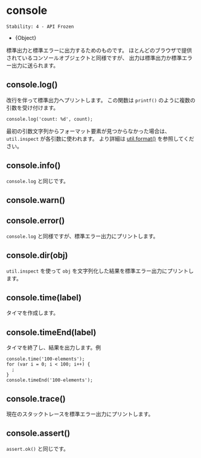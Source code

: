 # console

    Stability: 4 - API Frozen

* {Object}

<!--type=global-->

<!--
For printing to stdout and stderr.  Similar to the console object functions
provided by most web browsers, here the output is sent to stdout or stderr.
-->

標準出力と標準エラーに出力するためのものです。
ほとんどのブラウザで提供されているコンソールオブジェクトと同様ですが、
出力は標準出力か標準エラー出力に送られます。


## console.log()

<!--
Prints to stdout with newline. This function can take multiple arguments in a
`printf()`-like way. Example:
-->

改行を伴って標準出力へプリントします。
この関数は `printf()` のように複数の引数を受け付けます。

    console.log('count: %d', count);

<!--
If formatting elements are not found in the first string then `util.inspect`
is used on each argument.
See [util.format()](util.html#util.format) for more information.
-->

最初の引数文字列からフォーマット要素が見つからなかった場合は、
`util.inspect` が各引数に使われます。
より詳細は [util.format()](util.html#util.format) を参照してください。

## console.info()

<!--
Same as `console.log`.
-->

`console.log` と同じです。

## console.warn()
## console.error()

<!--
Same as `console.log` but prints to stderr.
-->

`console.log` と同様ですが、標準エラー出力にプリントします。

## console.dir(obj)

<!--
Uses `util.inspect` on `obj` and prints resulting string to stderr.
-->

`util.inspect` を使って `obj` を文字列化した結果を標準エラー出力にプリントします。

## console.time(label)

<!--
Mark a time.
-->

タイマを作成します。


## console.timeEnd(label)

<!--
Finish timer, record output. Example
-->

タイマを終了し、結果を出力します。例

    console.time('100-elements');
    for (var i = 0; i < 100; i++) {
      ;
    }
    console.timeEnd('100-elements');


## console.trace()

<!--
Print a stack trace to stderr of the current position.
-->

現在のスタックトレースを標準エラー出力にプリントします。

## console.assert()

<!--
Same as `assert.ok()`.
-->

`assert.ok()` と同じです。
